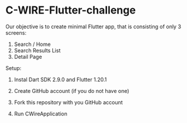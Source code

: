 # C-WIRE-Flutter-challenge

Our objective is to create minimal Flutter app, that is consisting of only 3 screens: 

1) Search / Home 
2) Search Results List 
3) Detail Page

Setup:

1) Instal Dart SDK 2.9.0 and Flutter 1.20.1

2) Create GitHub account (if you do not have one)
3) Fork this repository with you GitHub account
4) Run CWireApplication